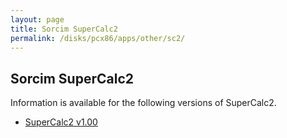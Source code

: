 ```yaml
---
layout: page
title: Sorcim SuperCalc2
permalink: /disks/pcx86/apps/other/sc2/
---
```


Sorcim SuperCalc2
-----------------

Information is available for the following versions of SuperCalc2.

* [SuperCalc2 v1.00](/disks/pcx86/apps/other/sc2/1.00/)
